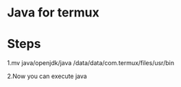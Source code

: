 # Java for termux 
# Steps
1.mv java/openjdk/java /data/data/com.termux/files/usr/bin

2.Now you can execute java
